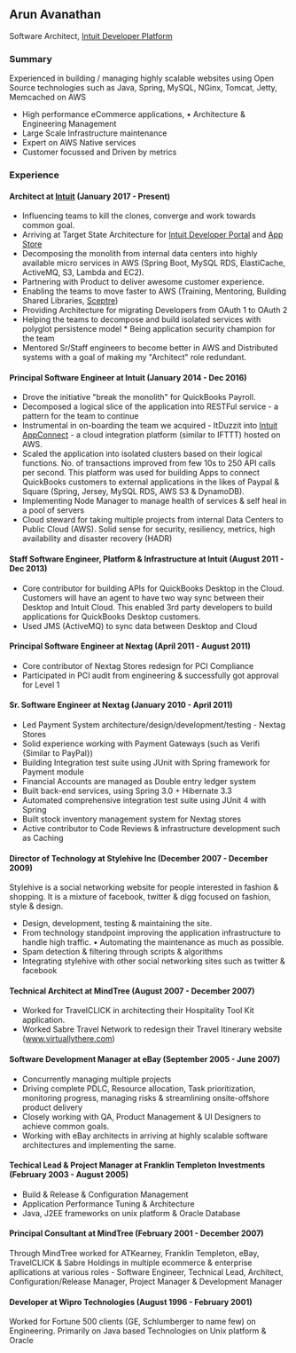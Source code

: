 ## Arun Avanathan
Software Architect, [Intuit Developer Platform](https://developer.intuit.com)

### Summary
Experienced in building / managing highly scalable websites using Open Source technologies such as Java, Spring, MySQL, NGinx, Tomcat, Jetty, Memcached on AWS

* High performance eCommerce applications, • Architecture & Engineering Management
* Large Scale Infrastructure maintenance
* Expert on AWS Native services
* Customer focussed and Driven by metrics

### Experience
#### Architect at [Intuit](https://www.intuit.com) (January 2017 - Present)
* Influencing teams to kill the clones, converge and work towards common goal.
* Arriving at Target State Architecture for [Intuit Developer Portal](https://developer.intuit.com) and [App Store](https://apps.intuit.com)
* Decomposing the monolith from internal data centers into highly available micro services in AWS (Spring Boot, MySQL RDS, ElastiCache, ActiveMQ, S3, Lambda and EC2). 
* Partnering with Product to deliver awesome customer experience.
* Enabling the teams to move faster to AWS (Training, Mentoring, Building Shared Libraries, [Sceptre](https://github.com/cloudreach/sceptre))
* Providing Architecture for migrating Developers from OAuth 1 to OAuth 2
* Helping the teams to decompose and build isolated services with polyglot persistence model * Being application security champion for the team
* Mentored Sr/Staff engineers to become better in AWS and Distributed systems with a goal of
making my "Architect" role redundant.

#### Principal Software Engineer at Intuit (January 2014 - Dec 2016)
* Drove the initiative "break the monolith" for QuickBooks Payroll.
* Decomposed a logical slice of the application into RESTFul service - a pattern for the team to continue
* Instrumental in on-boarding the team we acquired - ItDuzzit into [Intuit AppConnect](https://appconnect.intuit.com) - a cloud integration platform (similar to IFTTT) hosted on AWS. 
* Scaled the application into isolated clusters based on their logical functions. No. of transactions improved from few 10s to 250 API calls per second. This platform was used for building Apps to connect QuickBooks customers to external applications in the likes of Paypal & Square (Spring, Jersey, MySQL RDS, AWS S3 & DynamoDB).
* Implementing Node Manager to manage health of services & self heal in a pool of servers
* Cloud steward for taking multiple projects from internal Data Centers to Public Cloud (AWS). Solid sense for security, resiliency, metrics, high availability and disaster recovery (HADR)

#### Staff Software Engineer, Platform & Infrastructure at Intuit (August 2011 - Dec 2013)
* Core contributor for building APIs for QuickBooks Desktop in the Cloud. Customers will have an agent to have two way sync between their Desktop and Intuit Cloud. This enabled 3rd party developers to build applications for QuickBooks Desktop customers.
* Used JMS (ActiveMQ) to sync data between Desktop and Cloud

#### Principal Software Engineer at Nextag (April 2011 - August 2011)
* Core contributor of Nextag Stores redesign for PCI Compliance
* Participated in PCI audit from engineering & successfully got approval for Level 1

#### Sr. Software Engineer at Nextag (January 2010 - April 2011)
* Led Payment System architecture/design/development/testing - Nextag Stores
* Solid experience working with Payment Gateways (such as Verifi {Similar to PayPal}) 
* Building Integration test suite using JUnit with Spring framework for Payment module 
* Financial Accounts are managed as Double entry ledger system
* Built back-end services, using Spring 3.0 + Hibernate 3.3
* Automated comprehensive integration test suite using JUnit 4 with Spring
* Built stock inventory management system for Nextag stores
* Active contributor to Code Reviews & infrastructure development such as Caching

#### Director of Technology at Stylehive Inc (December 2007 - December 2009)
Stylehive is a social networking website for people interested in fashion & shopping. It is a mixture of facebook, twitter & digg focused on fashion, style & design.

* Design, development, testing & maintaining the site.
* From technology standpoint improving the application infrastructure to handle high traffic. • Automating the maintenance as much as possible.
* Spam detection & filtering through scripts & algorithms
* Integrating stylehive with other social networking sites such as twitter & facebook

#### Technical Architect at MindTree (August 2007 - December 2007)
* Worked for TravelCLICK in architecting their Hospitality Tool Kit application.
* Worked Sabre Travel Network to redesign their Travel Itinerary website (www.virtuallythere.com)

#### Software Development Manager at eBay (September 2005 - June 2007)
* Concurrently managing multiple projects
* Driving complete PDLC, Resource allocation, Task prioritization, monitoring progress, managing risks & streamlining onsite-offshore product delivery
* Closely working with QA, Product Management &amp; UI Designers to achieve common goals. 
* Working with eBay architects in arriving at highly scalable software architectures and implementing the same.

#### Techical Lead & Project Manager at Franklin Templeton Investments (February 2003 - August 2005)
* Build & Release & Configuration Management
* Application Performance Tuning &amp; Architecture
* Java, J2EE frameworks on unix platform & Oracle Database

#### Principal Consultant at MindTree (February 2001 - December 2007)
Through MindTree worked for ATKearney, Franklin Templeton, eBay, TravelCLICK &amp; Sabre Holdings in multiple ecommerce &amp; enterprise apllications at various roles - Software Engineer, Technical Lead, Architect, Configuration/Release Manager, Project Manager &amp; Development Manager

#### Developer at Wipro Technologies (August 1996 - February 2001)
Worked for Fortune 500 clients (GE, Schlumberger to name few) on Engineering. Primarily on Java based Technologies on Unix platform & Oracle
